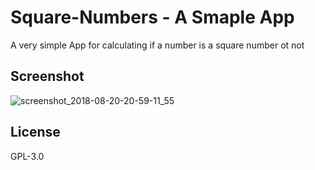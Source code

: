 # Square-Numbers -  A Smaple App
A very simple App for calculating if a number is a square number ot not

## Screenshot
![screenshot_2018-08-20-20-59-11_55](https://user-images.githubusercontent.com/27961735/44350625-7b58ee00-a4bd-11e8-84a5-605b01b81191.png)


## License
GPL-3.0
